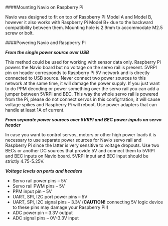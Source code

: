 ####Mounting Navio on Raspberry Pi

Navio was designed to fit on top of Raspberry Pi Model A and Model B, however it also works with Raspberry Pi Model B+ due to the backward compatibility between them.  Mounting hole is 2.9mm to accommodate M2.5 screw or bolt.

####Powering Navio and Raspberry Pi

***From the single power source over USB***

This method could be used for working with sensor data only. Raspberry Pi powers the Navio board but no voltage on the servo rail is present. 5VRPI pin on header corresponds to Raspberry Pi 5V network and is directly connected to USB source. Never connect two power sources to this network at the same time, it will damage the power supply. If you just want to do PPM decoding or power something over the servo rail you can add a jumper between 5VRPI and BEC. This way the whole servo rail is powered from the Pi, please do not connect servos in this configгration, it will cause voltage spikes and Raspberry Pi will reboot. Use power adapters that can handle at least 1A of current.

***From separate power sources over 5VRPI and BEC power inputs on servo header***

In case you want to control servos, motors or other high power loads it is necessary to use separate power sources for Navio servo rail and Raspberry Pi since the latter is very sensitive to voltage dropouts. Use two BECs or another DC sources that provide 5V and connect them to 5VRPI and BEC inputs on Navio board.
5VRPI input and BEC input should be strictly 4.75-5.25V.

***Voltage levels on ports and headers***

* Servo rail power pins – 5V
* Servo rail PWM pins – 5V
* PPM input pin – 5V
* UART, SPI, I2C port power pins – 5V
* UART, SPI, I2C signal pins – 3.3V (**CAUTION!** connecting 5V logic device to these pins may damage your Raspberry Pi!)
* ADC power pin – 3.3V output
* ADC signal pins – 0V-3.3V input



